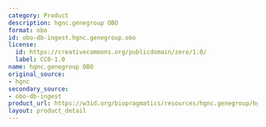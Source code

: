 ```yaml
---
category: Product
description: hgnc.genegroup OBO
format: obo
id: obo-db-ingest.hgnc.genegroup.obo
license:
  id: https://creativecommons.org/publicdomain/zero/1.0/
  label: CC0-1.0
name: hgnc.genegroup OBO
original_source:
- hgnc
secondary_source:
- obo-db-ingest
product_url: https://w3id.org/biopragmatics/resources/hgnc.genegroup/hgnc.genegroup.obo
layout: product_detail
---
```

